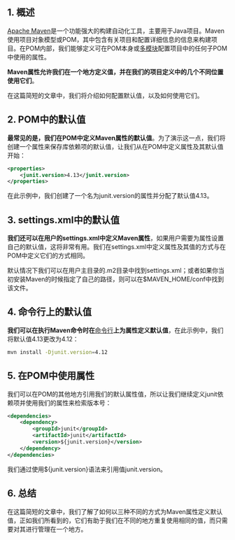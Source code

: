 ## 1. 概述

[Apache Maven](https://www.baeldung.com/maven)是一个功能强大的构建自动化工具，主要用于Java项目。Maven使用项目对象模型或POM，其中包含有关项目和配置详细信息的信息来构建项目。在POM内部，我们能够定义可在POM本身或[多模块](https://www.baeldung.com/maven-multi-module)配置项目中的任何子POM中使用的属性。

**Maven属性允许我们在一个地方定义值，并在我们的项目定义中的几个不同位置使用它们**。

在这篇简短的文章中，我们将介绍如何配置默认值，以及如何使用它们。

## 2. POM中的默认值

**最常见的是，我们在POM中定义Maven属性的默认值**。为了演示这一点，我们将创建一个属性来保存库依赖项的默认值，让我们从在POM中定义属性及其默认值开始：

```xml
<properties>
    <junit.version>4.13</junit.version>
</properties>
```

在此示例中，我们创建了一个名为junit.version的属性并分配了默认值4.13。

## 3. settings.xml中的默认值

**我们还可以在用户的settings.xml中定义Maven属性**，如果用户需要为属性设置自己的默认值，这将非常有用。我们在settings.xml中定义属性及其值的方式与在POM中定义它们的方式相同。

默认情况下我们可以在用户主目录的.m2目录中找到settings.xml；或者如果你当初安装Maven的时候指定了自己的路径，则可以在$MAVEN_HOME/conf中找到该文件。

## 4. 命令行上的默认值

**我们可以在执行Maven命令时在**[命令行](https://www.baeldung.com/maven-arguments)**上为属性定义默认值**，在此示例中，我们将默认值4.13更改为4.12：

```bash
mvn install -Djunit.version=4.12
```

## 5. 在POM中使用属性

我们可以在POM的其他地方引用我们的默认属性值，所以让我们继续定义junit依赖项并使用我们的属性来检索版本号：

```xml
<dependencies>
    <dependency>
        <groupId>junit</groupId>
        <artifactId>junit</artifactId>
        <version>${junit.version}</version>
    </dependency>
</dependencies>
```

我们通过使用${junit.version}语法来引用值junit.version。

## 6. 总结

在这篇简短的文章中，我们了解了如何以三种不同的方式为Maven属性定义默认值，正如我们所看到的，它们有助于我们在不同的地方重复使用相同的值，而只需要对其进行管理在一个地方。